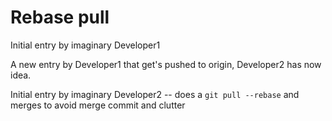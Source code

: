 Rebase pull
===========

Initial entry by imaginary Developer1

A new entry by Developer1 that get's pushed to origin, Developer2 has now idea.

Initial entry by imaginary Developer2 -- does a `git pull --rebase` and merges to avoid merge commit and clutter
